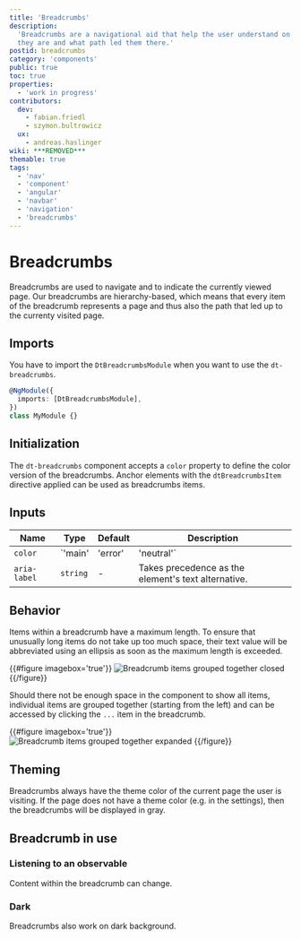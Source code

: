 ```yaml
---
title: 'Breadcrumbs'
description:
  'Breadcrumbs are a navigational aid that help the user understand on what page
  they are and what path led them there.'
postid: breadcrumbs
category: 'components'
public: true
toc: true
properties:
  - 'work in progress'
contributors:
  dev:
    - fabian.friedl
    - szymon.bultrowicz
  ux:
    - andreas.haslinger
wiki: ***REMOVED***
themable: true
tags:
  - 'nav'
  - 'component'
  - 'angular'
  - 'navbar'
  - 'navigation'
  - 'breadcrumbs'
---
```


# Breadcrumbs

Breadcrumbs are used to navigate and to indicate the currently viewed page. Our
breadcrumbs are hierarchy-based, which means that every item of the breadcrumb
represents a page and thus also the path that led up to the currenty visited
page.

<docs-source-example example="BreadcrumbsDefaultExample"></docs-source-example>

## Imports

You have to import the `DtBreadcrumbsModule` when you want to use the
`dt-breadcrumbs`.

```typescript
@NgModule({
  imports: [DtBreadcrumbsModule],
})
class MyModule {}
```

## Initialization

The `dt-breadcrumbs` component accepts a `color` property to define the color
version of the breadcrumbs. Anchor elements with the `dtBreadcrumbsItem`
directive applied can be used as breadcrumbs items.

## Inputs

| Name         | Type                           | Default | Description                                                                            |
| ------------ | ------------------------------ | ------- | -------------------------------------------------------------------------------------- |
| `color`      | `'main' | 'error' | 'neutral'` | `main`  | Current variation of the theme color which is applied to the color of the breadcrumbs. |
| `aria-label` | `string`                       | -       | Takes precedence as the element's text alternative.                                    |

## Behavior

Items within a breadcrumb have a maximum length. To ensure that unusually long
items do not take up too much space, their text value will be abbreviated using
an ellipsis as soon as the maximum length is exceeded.

{{#figure imagebox='true'}}
![Breadcrumb items grouped together closed](https://dt-cdn.net/images/breadcrumb-grouping-closed-530-50b55aee7f.png)
{{/figure}}

Should there not be enough space in the component to show all items, individual
items are grouped together (starting from the left) and can be accessed by
clicking the `...` item in the breadcrumb.

{{#figure imagebox='true'}}
![Breadcrumb items grouped together expanded](https://dt-cdn.net/images/breadcrumb-grouping-expanded-530-c1e0bd5e27.png)
{{/figure}}

## Theming

Breadcrumbs always have the theme color of the current page the user is
visiting. If the page does not have a theme color (e.g. in the settings), then
the breadcrumbs will be displayed in gray.

<docs-source-example example="BreadcrumbsColorExample"></docs-source-example>

## Breadcrumb in use

### Listening to an observable

Content within the breadcrumb can change.

<docs-source-example example="BreadcrumbsObservableExample"></docs-source-example>

### Dark

Breadcrumbs also work on dark background.

<docs-source-example example="BreadcrumbsDarkExample" themedark="true"></docs-source-example>
